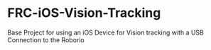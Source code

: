 # FRC-iOS-Vision-Tracking
Base Project for using an iOS Device for Vision tracking with a USB Connection to the Roborio
